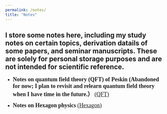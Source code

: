 ```yaml
---
permalink: /notes/
title: "Notes"
---
```


## I store some notes here, including my study notes on certain topics, derivation datails of some papers, and seminar manuscripts. These are solely for personal storage purposes and are not intended for scientific reference.


- **<font face="Times New Roman" size=4>Notes on quantum field theory (QFT) of Peskin (Abandoned for now; I plan to revisit and relearn quantum field theory when I have time in the future.）</font>** [<font face="Times New Roman" size=4>(QFT)</font>](https://github.com/Yusaaaaa/Yusaaaaa.github.io/blob/master/assets/QFT.pdf "QFT")

- **<font face="Times New Roman" size=4>Notes on Hexagon physics </font>** [<font face="Times New Roman" size=4>(Hexagon)</font>](https://github.com/Yusaaaaa/Yusaaaaa.github.io/blob/master/assets/HexagonPhysics.pdf "HexagonPhysics")
